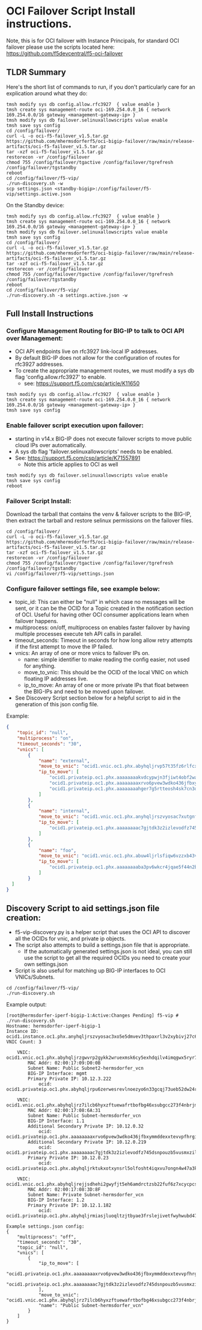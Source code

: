 # OCI Failover Script Install instructions.

Note, this is for OCI failover with Instance Principals, for standard OCI failover please use the scripts located here: https://github.com/f5devcentral/f5-oci-failover

## TLDR Summary
Here's the short list of commands to run, if you don't particularly care for an explication around what they do:
```
tmsh modify sys db config.allow.rfc3927  { value enable }
tmsh create sys management-route oci-169.254.0.0_16 { network 169.254.0.0/16 gateway <management-gateway-ip> }
tmsh modify sys db failover.selinuxallowscripts value enable
tmsh save sys config
cd /config/failover/
curl -L -o oci-f5-failover_v1.5.tar.gz https://github.com/mhermsdorferf5/oci-bigip-failover/raw/main/release-artifacts/oci-f5-failover_v1.5.tar.gz
tar -xzf oci-f5-failover_v1.5.tar.gz
restorecon -vr /config/failover
chmod 755 /config/failover/tgactive /config/failover/tgrefresh /config/failover/tgstandby
reboot
cd /config/failover/f5-vip/
./run-discovery.sh -w
scp settings.json <standby-bigip>:/config/failover/f5-vip/settings.active.json
```

On the Standby device:
```
tmsh modify sys db config.allow.rfc3927  { value enable }
tmsh create sys management-route oci-169.254.0.0_16 { network 169.254.0.0/16 gateway <management-gateway-ip> }
tmsh modify sys db failover.selinuxallowscripts value enable
tmsh save sys config
cd /config/failover/
curl -L -o oci-f5-failover_v1.5.tar.gz https://github.com/mhermsdorferf5/oci-bigip-failover/raw/main/release-artifacts/oci-f5-failover_v1.5.tar.gz
tar -xzf oci-f5-failover_v1.5.tar.gz
restorecon -vr /config/failover
chmod 755 /config/failover/tgactive /config/failover/tgrefresh /config/failover/tgstandby
reboot
cd /config/failover/f5-vip/
./run-discovery.sh -a settings.active.json -w
```

## Full Install Instructions

### Configure Management Routing for BIG-IP to talk to OCI API over Management:
* OCI API endpoints live on rfc3927 link-local IP addresses.
* By default BIG-IP does not allow for the configuration of routes for rfc3927 addresses.
* To create the appropriate management routes, we must modify a sys db flag 'config.allow.rfc3927' to enable.
    * see: https://support.f5.com/csp/article/K11650

```
tmsh modify sys db config.allow.rfc3927  { value enable }
tmsh create sys management-route oci-169.254.0.0_16 { network 169.254.0.0/16 gateway <management-gateway-ip> }
tmsh save sys config
```

### Enable failover script execution upon failover:
* starting in v14.x BIG-IP does not execute failover scripts to move public cloud IPs over automatically.
* A sys db flag 'failover.selinuxallowscripts' needs to be enabled. 
* See: https://support.f5.com/csp/article/K71557891
    * Note this article applies to OCI as well
```
tmsh modify sys db failover.selinuxallowscripts value enable
tmsh save sys config
reboot
```

### Failover Script Install:
Download the tarball that contains the venv & failover scripts to the BIG-IP, then extract the tarball and restore selinux permissions on the failover files.
```
cd /config/failover/
curl -L -o oci-f5-failover_v1.5.tar.gz https://github.com/mhermsdorferf5/oci-bigip-failover/raw/main/release-artifacts/oci-f5-failover_v1.5.tar.gz
tar -xzf oci-f5-failover_v1.5.tar.gz
restorecon -vr /config/failover
chmod 755 /config/failover/tgactive /config/failover/tgrefresh /config/failover/tgstandby
vi /config/failover/f5-vip/settings.json
```


### Configure failover settings file, see example below:
* topic_id: This can either be "null" in which case no messages will be sent, or it can be the OCID for a Topic created in the notification section of OCI.  Useful for having other OCI consumer applications learn when failover happens.
* multiprocess: on/off, multiprocess on enables faster failover by having multiple processes execute teh API calls in parallel.
* timeout_seconds: Timeout in seconds for how long allow retry attempts if the first attempt to move the IP failed.
* vnics: An array of one or more vnics to failover IPs on.
    * name: simple identifier to make reading the config easier, not used for anything.
    * move_to_vnic: This should be the OCID of the local VNIC on which floating IP addresses live.
    * ip_to_move: An array of one or more private IPs that float between the BIG-IPs and need to be moved upon failover.
* See Discovery Script section below for a helpful script to aid in the generation of this json config file.

Example:
```json
{
    "topic_id": "null",
    "multiprocess": "on",
    "timeout_seconds": "30",
    "vnics": [ 
        { 
            "name": "external",
            "move_to_vnic": "ocid1.vnic.oc1.phx.abyhqljrvp57t35fz6rlfcx2fqzbdlvqtvj755twrdhq2rkfvhecnbl5y7jq",
            "ip_to_move": [ 
                "ocid1.privateip.oc1.phx.aaaaaaaakvdcypwjn3fjiwt4obf2wawerv66rrn2wulsnmo2t34jkmdgt73a",
                "ocid1.privateip.oc1.phx.aaaaaaaaxrvo6pvew3wdko436jfbxymmddexxtevvpfhrgieczajpwe3qmnq",
                "ocid1.privateip.oc1.phx.aaaaaaaahger7g5rtteosh4sk7cn3qw2j756imnuneiqjlpvnirrgxf5lx5q"
            ]
        },
        { 
            "name": "internal",
            "move_to_vnic": "ocid1.vnic.oc1.phx.anyhqljrszvyosac7xutgnffxf5k3zlbf6x7vrmjkj4bmgct65mvjdrjiw2q",
            "ip_to_move": [
                "ocid1.privateip.oc1.phx.aaaaaaaac7gjtdk3z2izlevodfz745dsnpouzb5vusmxzilkzv2f4gwbobua"
            ]
        },
        { 
            "name": "foo",
            "move_to_vnic": "ocid1.vnic.oc1.phx.abuw4ljrlsfiqw6vzzxb43vyypt4pkodawglp3wqxjqofakrwvou52gb6s5a",
            "ip_to_move": [ 
                "ocid1.privateip.oc1.phx.aaaaaaaaba3pv6wkcr4jqae5f44n2b2m2yt2j6rx32uzr4h25vqstifsfdsq"
            ]
        }
  ]
}
```


## Discovery Script to aid settings.json file creation:
* f5-vip-discovery.py is a helper script that uses the OCI API to discover all the OCIDs for vnic, and private ip objects.
* The script also attempts to build a settings.json file that is appropriate.
    * If the automatically generated settings.json is not ideal, you can still use the script to get all the required OCIDs you need to create your own settings.json
* Script is also useful for matching up BIG-IP interfaces to OCI VNICs/Subnets.
```
cd /config/failover/f5-vip/
./run-discovery.sh
```

Example output:
```
[root@hermsdorfer-iperf-bigip-1:Active:Changes Pending] f5-vip # ./run-discovery.sh
Hostname: hermsdorfer-iperf-bigip-1
Instance ID: ocid1.instance.oc1.phx.anyhqljrszvyosac3xo5e5dmvev3thpaxrl3v2xybivj27c6a7rzpok6j76q
VNIC Count: 3

    VNIC: ocid1.vnic.oc1.phx.abyhqljrzgwvrp2gykk2wruexmsk6cy5exhdqilv4imqgwx5ryr7e6m2opta
        MAC Addr: 02:00:17:09:D0:0B
        Subnet Name: Public Subnet2-hermsdorfer_vcn
        BIG-IP Interface: mgmt
        Primary Private IP: 10.12.3.222
            ocid: ocid1.privateip.oc1.phx.abyhqljrpu6zerwesrevlnoezyo6n33gcqj73ueb52dw24rttbg6xctvugyq

    VNIC: ocid1.vnic.oc1.phx.abyhqljrz7ilcb6hyxzftuewafrtbofbg46xsubgcc273f4nbrjmhsbimk4a
        MAC Addr: 02:00:17:08:6A:31
        Subnet Name: Public Subnet-hermsdorfer_vcn
        BIG-IP Interface: 1.1
        Additional Secondary Private IP: 10.12.0.32
            ocid: ocid1.privateip.oc1.phx.aaaaaaaaxrvo6pvew3wdko436jfbxymmddexxtevvpfhrgieczajpwe3qmnq
        Additional Secondary Private IP: 10.12.0.219
            ocid: ocid1.privateip.oc1.phx.aaaaaaaac7gjtdk3z2izlevodfz745dsnpouzb5vusmxzilkzv2f4gwbobua
        Primary Private IP: 10.12.0.23
            ocid: ocid1.privateip.oc1.phx.abyhqljrktukxotxynsrl5olfosht4iqxvu7ongn4w47a3klw3ax4pag4ppa

    VNIC: ocid1.vnic.oc1.phx.abyhqljrejjsdhehi2gwyfjt5eh6amdrctzsb22fuf6z7xcycpcsn22z7caa
        MAC Addr: 02:00:17:08:3D:8F
        Subnet Name: Private Subnet-hermsdorfer_vcn
        BIG-IP Interface: 1.2
        Primary Private IP: 10.12.1.182
            ocid: ocid1.privateip.oc1.phx.abyhqljrmiasjluoqltzjtbyae3frslejivetfwyhwubd47z7tf3gnpgbeuq

Example settings.json config:
{
    "multiprocess": "off",
    "timeout_seconds": "30",
    "topic_id": "null",
    "vnics": [
        {
            "ip_to_move": [
                "ocid1.privateip.oc1.phx.aaaaaaaaxrvo6pvew3wdko436jfbxymmddexxtevvpfhrgieczajpwe3qmnq",
                "ocid1.privateip.oc1.phx.aaaaaaaac7gjtdk3z2izlevodfz745dsnpouzb5vusmxzilkzv2f4gwbobua"
            ],
            "move_to_vnic": "ocid1.vnic.oc1.phx.abyhqljrz7ilcb6hyxzftuewafrtbofbg46xsubgcc273f4nbrjmhsbimk4a",
            "name": "Public Subnet-hermsdorfer_vcn"
        }
    ]
}
```